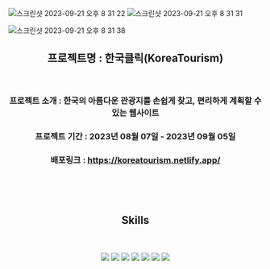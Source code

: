 
![스크린샷 2023-09-21 오후 8 31 22](https://github.com/Yunsu0928/koreatourism/assets/115795661/aa7e3ba2-88b9-42a3-a38e-8f2bf1119505)
![스크린샷 2023-09-21 오후 8 31 31](https://github.com/Yunsu0928/koreatourism/assets/115795661/e7f3eeb9-f148-4e37-8d84-7d8b931c1d2f)

![스크린샷 2023-09-21 오후 8 31 38](https://github.com/Yunsu0928/koreatourism/assets/115795661/f59cad0f-0f27-4515-9fc1-0f7135b4ba36)


<div align="center">
  
## 프로젝트명 : 한국클릭(KoreaTourism)

<br />

### 프로젝트 소개 : 한국의 아름다운 관광지를 손쉽게 찾고, 편리하게 계획할 수 있는 웹사이트

### 프로젝트 기간 : 2023년 08월 07일 - 2023년 09월 05일 

### 배포링크 : https://koreatourism.netlify.app/ 


</div>
 <br /> <br /> <br /> 

<div display=flex align=center>
  
  ## Skills
  
  <br />
  <br />

<img src="https://img.shields.io/badge/React-61DAFB?style=for-the-badge&logo=React&logoColor=white">
<img src="https://img.shields.io/badge/Styledcomponents-DB7093?style=for-the-badge&logo=Styledcomponents&logoColor=white">
<img src="https://img.shields.io/badge/ajax-232F3E?style=for-the-badge&logo=Ajax&logoColor=white">
<img src="https://img.shields.io/badge/Node.js-339933?style=for-the-badge&logo=node.js&logoColor=white">


<img src="https://img.shields.io/badge/netlify-232F3E?style=for-the-badge&logo=Netlify&logoColor=white">

<img src="https://img.shields.io/badge/github-181717?style=for-the-badge&logo=github&logoColor=white">
<img src="https://img.shields.io/badge/VSCode-007ACC?style=for-the-badge&logo=VisualStudioCode&logoColor=white">
</div>
